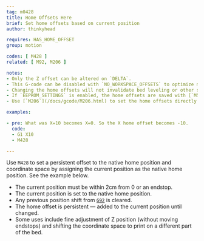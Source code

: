 ```yaml
---
tag: m0428
title: Home Offsets Here
brief: Set home offsets based on current position
author: thinkyhead

requires: HAS_HOME_OFFSET
group: motion

codes: [ M428 ]
related: [ M92, M206 ]

notes:
- Only the Z offset can be altered on `DELTA`.
- This G-code can be disabled with `NO_WORKSPACE_OFFSETS` to optimize movement.
- Changing the home offsets will not invalidate bed leveling or other saved data.
- If `EEPROM_SETTINGS` is enabled, the home offsets are saved with [`M500`](/docs/gcode/M500.html), loaded with [`M501`](/docs/gcode/M501.html), and reset with [`M502`](/docs/gcode/M502.html).
- Use [`M206`](/docs/gcode/M206.html) to set the home offsets directly.

examples:

- pre: What was X=10 becomes X=0. So the X home offset becomes -10.
  code:
  - G1 X10
  - M428

---
```


Use `M428` to set a persistent offset to the native home position and coordinate space by assigning the current position as the native home position. See the example below.

- The current position must be within 2cm from 0 or an endstop.
- The current position is set to the native home position.
- Any previous position shift from [`G92`](/docs/gcode/G092.html) is cleared.
- The home offset is persistent — added to the current position until changed.
- Some uses include fine adjustment of Z position (without moving endstops) and shifting the coordinate space to print on a different part of the bed.
